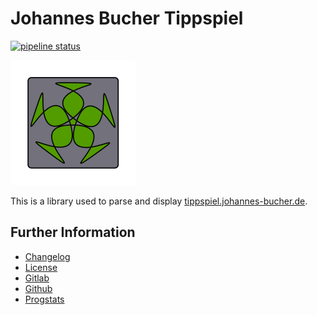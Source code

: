 # Johannes Bucher Tippspiel

[![pipeline status](https://gitlab.namibsun.net/namibsun/museum/johannes-bucher-tippspiel/badges/master/pipeline.svg)](https://gitlab.namibsun.net/namibsun/museum/johannes-bucher-tippspiel/commits/master)

![Logo](resources/logo/logo-readme.png)

This is a library used to parse and display
[tippspiel.johannes-bucher.de](https://tippspiel.johannes-bucher.de).

## Further Information

* [Changelog](CHANGELOG)
* [License](LICENSE)
* [Gitlab](https://gitlab.namibsun.net/namibsun/museum/johannes-bucher-tippspiel)
* [Github](https://github.com/namboy94/johannes-bucher-tippspiel)
* [Progstats](https://progstats.namibsun.net/projects/johannes-bucher-tippspiel)